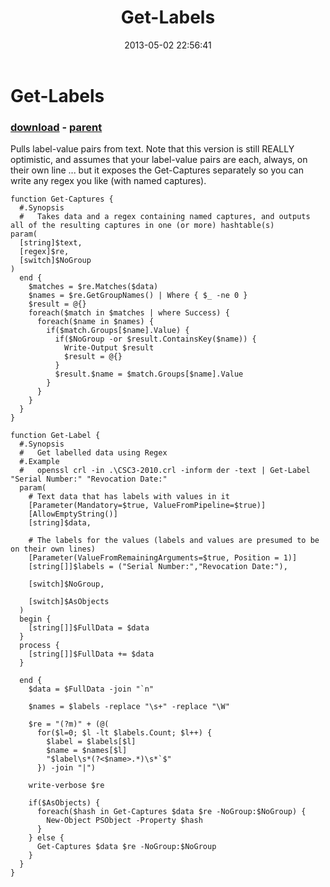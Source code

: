 ﻿---
pid:            4144
poster:         Joel Bennett
title:          Get-Labels
date:           2013-05-02 22:56:41
format:         posh
parent:         4143
parent:         4143

---

# Get-Labels

### [download](4144.ps1) - [parent](4143.md)

Pulls label-value pairs from text. Note that this version is still REALLY optimistic, and assumes that your label-value pairs are each, always, on their own line ... but it exposes the Get-Captures separately so you can write any regex you like (with named captures).

```posh
function Get-Captures {
  #.Synopsis
  #   Takes data and a regex containing named captures, and outputs all of the resulting captures in one (or more) hashtable(s)
param( 
  [string]$text,
  [regex]$re,
  [switch]$NoGroup
)
  end {
    $matches = $re.Matches($data)
    $names = $re.GetGroupNames() | Where { $_ -ne 0 }
    $result = @{}
    foreach($match in $matches | where Success) {
      foreach($name in $names) {
        if($match.Groups[$name].Value) {
          if($NoGroup -or $result.ContainsKey($name)) {
            Write-Output $result
            $result = @{}
          }
          $result.$name = $match.Groups[$name].Value
        }
      }
    }
  }
}

function Get-Label {
  #.Synopsis
  #   Get labelled data using Regex
  #.Example
  #   openssl crl -in .\CSC3-2010.crl -inform der -text | Get-Label "Serial Number:" "Revocation Date:"
  param(
    # Text data that has labels with values in it
    [Parameter(Mandatory=$true, ValueFromPipeline=$true)]
    [AllowEmptyString()]
    [string]$data,

    # The labels for the values (labels and values are presumed to be on their own lines)
    [Parameter(ValueFromRemainingArguments=$true, Position = 1)]
    [string[]]$labels = ("Serial Number:","Revocation Date:"),

    [switch]$NoGroup,

    [switch]$AsObjects
  )
  begin {
    [string[]]$FullData = $data
  }
  process {
    [string[]]$FullData += $data
  }

  end {
    $data = $FullData -join "`n"

    $names = $labels -replace "\s+" -replace "\W"

    $re = "(?m)" + (@(
      for($l=0; $l -lt $labels.Count; $l++) {
        $label = $labels[$l]
        $name = $names[$l]
        "$label\s*(?<$name>.*)\s*`$"
      }) -join "|")

    write-verbose $re

    if($AsObjects) {
      foreach($hash in Get-Captures $data $re -NoGroup:$NoGroup) {
        New-Object PSObject -Property $hash
      }
    } else {
      Get-Captures $data $re -NoGroup:$NoGroup
    }
  }
}

```
